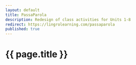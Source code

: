 ```yaml
---
layout: default
title: PassaParola
description: Redesign of class activities for Units 1-8
redirect: https://lingrolearning.com/passaparola
published: true
---
```


# {{ page.title }}

